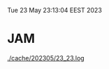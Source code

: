 Tue 23 May 23:13:04 EEST 2023
# JAM
<a href='./cache/202305/23_23.log'>./cache/202305/23_23.log</a>

